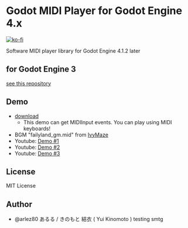 # Godot MIDI Player for Godot Engine 4.x

[![ko-fi](https://ko-fi.com/img/githubbutton_sm.svg)](https://ko-fi.com/E1E44AWTA)

Software MIDI player library for Godot Engine 4.1.2 later

## for Godot Engine 3

[see this repository](https://bitbucket.org/arlez80/godot-midi-player)

## Demo

* [download](https://bitbucket.org/arlez80/godot-midi-player-g4/downloads/demo.zip)
	* This demo can get MIDIInput events. You can play using MIDI keyboards!
* BGM "failyland_gm.mid" from [IvyMaze]( http://ivymaze.sakura.ne.jp/ )
* Youtube: [Demo #1](https://www.youtube.com/watch?v=SdrU4uRepVs)
* Youtube: [Demo #2](https://www.youtube.com/watch?v=nn21P3eI4hs)
* Youtube: [Demo #3](https://www.youtube.com/watch?v=dAYfFH-Fq2o)

## License

MIT License

## Author

* @arlez80 あるる / きのもと 結衣 ( Yui Kinomoto )
testing smtg

